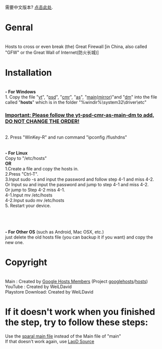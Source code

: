 需要中文版本? <a href="https://github.com/WeiLDavid/hosts/blob/Wiki/zh-CN.md">点击此处</a>.

# Genral
<br>Hosts to cross or even break (the) Great Firewall [in China, also called "GFW" or the Great Wall of Internet(防火长城)]
<br>
# Installation
<br><b>- For Windows</b>
<br>   1. Copy the file "<a href="https://github.com/WeiLDavid/hosts/blob/yt/README.md">yt</a>", "<a href="https://github.com/WeiLDavid/hosts/blob/psd/README.md">psd</a>", "[cmr](https://github.com/WeiLDavid/hosts/raw/cmr/cmr)", "[as](https://github.com/WeiLDavid/hosts/raw/as/as)", "<a href="https://github.com/googlehosts/hosts/hosts-files/raw/master/hosts">main</a>(<a href="https://coding.net/u/scaffrey/p/hosts/git/raw/master/hosts-files/hosts">mirror</a>)"and  "<a href="https://github.com/WeiLDavid/hosts/raw/dm/dm">dm</a>" into the file called "<b>hosts</b>" which is in the folder "%windir%\system32\driver\etc\"
### <a href="###">Important: Please follow the yt-psd-cmr-as-main-dm to add, DO NOT CHANGE THE ORDER!</a>
<br>   2. Press "WinKey-R" and run command "ipconfig /flushdns"
<br>    
<br><b>- For Linux</b>
<br>    Copy to "/etc/hosts"
<br>  <b>OR</b>
<br>    1.Create a file and copy the hosts in.
<br>    2.Press "Ctrl-T".
<br>    3.Input sudo -s and input the password and follow step 4-1 and miss 4-2.
<br>      Or Input su <UserName> and input the password and jump to step 4-1 and miss 4-2.
<br>      Or jump to Step 4-2 miss 4-1.
<br>    4-1.Input mv <The obs. address of the file you created> /etc/hosts
<br>    4-2.Input sudo mv <The obs. address of the file you created> /etc/hosts
<br>    5. Restart your device.
<br>  
<br>  
<br>  <b>- For Other OS</b> (such as Android, Mac OSX, etc.)
<br>     just delete the old hosts file (you can backup it if you want) and copy the new one.
<br>
# Copyright
  <br>Main : Created by <a href="https://github.com/googlehosts">Google Hosts Members</a> (Project <a href="https://github.com/googlehosts">googlehosts</a>/<a href="https://github.com/googlehosts/hosts">hosts</a>)
  <br>YouTube : Created by WeiLDavid
  <br>Playstore Download: Created by WeiLDavid
# If it doesn't work when you finished the step, try to follow these steps:
  Use the <a href="https://github.com/WeiLDavid/gohosts-file-mirror/raw/master/hosts">sparal main file</a> instead of the Main file of "main"
<br>If that doesn't work again, use <a href="https://laod.cn/hosts/2017-google-hosts.html">LaoD Source</a>
